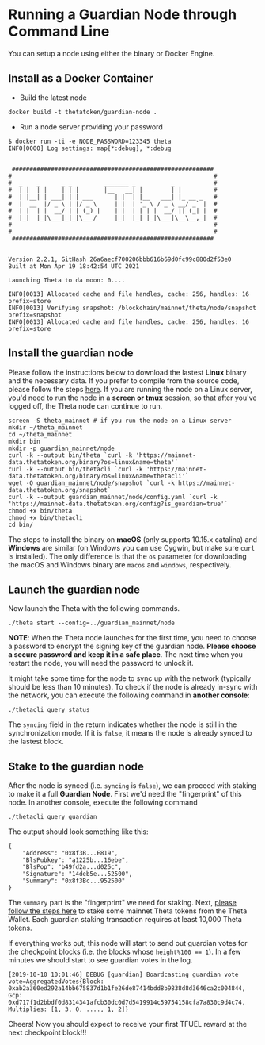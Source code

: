 # Running a Guardian Node through Command Line

You can setup a node using either the binary or Docker Engine.

## Install as a Docker Container

* Build the latest node

```console
docker build -t thetatoken/guardian-node .
```

* Run a node server providing your password

```console
$ docker run -ti -e NODE_PASSWORD=123345 theta
INFO[0000] Log settings: map[*:debug], *:debug


 #########################################################
#                                                         #
#  _    _      _ _         _______ _          _           #
#  | |  | |    | | |       |__   __| |        | |         #
#  | |__| | ___| | | ___      | |  | |__   ___| |_ __ _   #
#  |  __  |/ _ \ | |/ _ \     | |  | '_ \ / _ \ __/ _` |  #
#  | |  | |  __/ | | (_) |    | |  | | | |  __/ || (_| |  #
#  |_|  |_|\___|_|_|\___/     |_|  |_| |_|\___|\__\__,_|  #
#                                                         #
#                                                         #
 #########################################################


Version 2.2.1, GitHash 26a6aecf700206bbb616b69d0fc99c880d2f53e0
Built at Mon Apr 19 18:42:54 UTC 2021

Launching Theta to da moon: 0....

INFO[0013] Allocated cache and file handles, cache: 256, handles: 16  prefix=store
INFO[0013] Verifying snapshot: /blockchain/mainnet/theta/node/snapshot  prefix=snapshot
INFO[0013] Allocated cache and file handles, cache: 256, handles: 16  prefix=store
```

## Install the guardian node

Please follow the instructions below to download the lastest **Linux** binary and the necessary data. If you prefer to compile from the source code, please follow the steps [here](./COMPILE.md#install-guardian-node-from-source-code). If you are running the node on a Linux server, you'd need to run the node in a **screen or tmux** session, so that after you've logged off, the Theta node can continue to run.

```
screen -S theta_mainnet # if you run the node on a Linux server
mkdir ~/theta_mainnet
cd ~/theta_mainnet
mkdir bin
mkdir -p guardian_mainnet/node
curl -k --output bin/theta `curl -k 'https://mainnet-data.thetatoken.org/binary?os=linux&name=theta'`
curl -k --output bin/thetacli `curl -k 'https://mainnet-data.thetatoken.org/binary?os=linux&name=thetacli'`
wget -O guardian_mainnet/node/snapshot `curl -k https://mainnet-data.thetatoken.org/snapshot`
curl -k --output guardian_mainnet/node/config.yaml `curl -k 'https://mainnet-data.thetatoken.org/config?is_guardian=true'`
chmod +x bin/theta
chmod +x bin/thetacli
cd bin/
```

The steps to install the binary on **macOS** (only supports 10.15.x catalina) and **Windows** are similar (on Windows you can use Cygwin, but make sure `curl` is installed). The only difference is that the `os` parameter for downloading the macOS and Windows binary are `macos` and `windows`, respectively.

## Launch the guardian node

Now launch the Theta with the following commands.

```
./theta start --config=../guardian_mainnet/node
```

**NOTE**: When the Theta node launches for the first time, you need to choose a password to encrypt the signing key of the guardian node. **Please choose a secure password and keep it in a safe place**. The next time when you restart the node, you will need the password to unlock it.

It might take some time for the node to sync up with the network (typically should be less than 10 minutes). To check if the node is already in-sync with the network, you can execute the following command in **another console**:

```
./thetacli query status
```

The `syncing` field in the return indicates whether the node is still in the synchronization mode. If it is `false`, it means the node is already synced to the lastest block.

## Stake to the guardian node

After the node is synced (i.e. `syncing` is `false`), we can proceed with staking to make it a full **Guardian Node**. First we'd need the "fingerprint" of this node. In another console, execute the following command

```
./thetacli query guardian
```

The output should look something like this:

```
{
    "Address": "0x8f3B...E819",
    "BlsPubkey": "a1225b...16ebe",
    "BlsPop": "b49fd2a...d025c",
    "Signature": "14deb5e...52500",
    "Summary": "0x8f3Bc...952500"
}
```

The `summary` part is the "fingerprint" we need for staking. Next, [please follow the steps here](./GUI.md#stake-to-the-guardian-node) to stake some mainnet Theta tokens from the Theta Wallet. Each guardian staking transaction requires at least 10,000 Theta tokens.

If everything works out, this node will start to send out guardian votes for the checkpoint blocks (i.e. the blocks whose `height%100 == 1`). In a few minutes we should start to see guardian votes in the log.

```
[2019-10-10 10:01:46] DEBUG [guardian] Boardcasting guardian vote vote=AggregatedVotes{Block: 0xab2a360ed292a14bb675837d1b1fe26de87414bdd8b9838d8d3646ca2c004844, Gcp: 0xd717f1d2bbdf0d8314341afcb30dc0d7d5419914c59754158cfa7a830c9d4c74,  Multiplies: [1, 3, 0, ...., 1, 2]}
```

Cheers! Now you should expect to receive your first TFUEL reward at the next checkpoint block!!!

